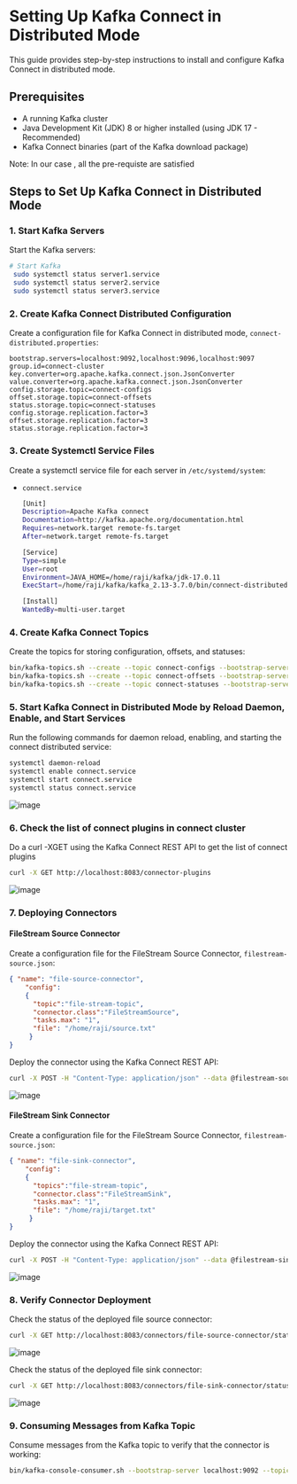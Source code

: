 # Setting Up Kafka Connect in Distributed Mode

This guide provides step-by-step instructions to install and configure Kafka Connect in distributed mode.

## Prerequisites

- A running Kafka cluster
- Java Development Kit (JDK) 8 or higher installed (using JDK 17 - Recommended)
- Kafka Connect binaries (part of the Kafka download package)

Note: In our case , all the pre-requiste are satisfied

## Steps to Set Up Kafka Connect in Distributed Mode

### 1. Start Kafka Servers

Start the Kafka servers:

```bash
# Start Kafka
 sudo systemctl status server1.service
 sudo systemctl status server2.service
 sudo systemctl status server3.service
```

### 2. Create Kafka Connect Distributed Configuration

Create a configuration file for Kafka Connect in distributed mode, `connect-distributed.properties`:

```properties
bootstrap.servers=localhost:9092,localhost:9096,localhost:9097
group.id=connect-cluster
key.converter=org.apache.kafka.connect.json.JsonConverter
value.converter=org.apache.kafka.connect.json.JsonConverter
config.storage.topic=connect-configs
offset.storage.topic=connect-offsets
status.storage.topic=connect-statuses
config.storage.replication.factor=3
offset.storage.replication.factor=3
status.storage.replication.factor=3
```

### 3. Create Systemctl Service Files

Create a systemctl service file for each server in `/etc/systemd/system`:

- `connect.service`
  ```bash
  [Unit]
  Description=Apache Kafka connect
  Documentation=http://kafka.apache.org/documentation.html
  Requires=network.target remote-fs.target
  After=network.target remote-fs.target

  [Service]
  Type=simple
  User=root
  Environment=JAVA_HOME=/home/raji/kafka/jdk-17.0.11
  ExecStart=/home/raji/kafka/kafka_2.13-3.7.0/bin/connect-distributed.sh /home/raji/kafka/kafka_2.13-3.7.0/config/connect-distributed.properties

  [Install]
  WantedBy=multi-user.target
  ```

### 4. Create Kafka Connect Topics

Create the topics for storing configuration, offsets, and statuses:

```bash
bin/kafka-topics.sh --create --topic connect-configs --bootstrap-server localhost:9092 --partitions 3 --replication-factor 3
bin/kafka-topics.sh --create --topic connect-offsets --bootstrap-server localhost:9092 --partitions 50 --replication-factor 3
bin/kafka-topics.sh --create --topic connect-statuses --bootstrap-server localhost:9092 --partitions 10 --replication-factor 3
```
  
### 5. Start Kafka Connect in Distributed Mode by Reload Daemon, Enable, and Start Services

Run the following commands for daemon reload, enabling, and starting the connect distributed service:

```bash
systemctl daemon-reload
systemctl enable connect.service  
systemctl start connect.service  
systemctl status connect.service  
```
![image](https://github.com/m-rajitha/Lowes-kafka-usecase/assets/142714131/6e34c20d-dd92-448d-82d0-c6d0156be508)

### 6. Check the list of connect plugins in connect cluster

Do a curl -XGET using the Kafka Connect REST API to get the list of connect plugins

```bash
curl -X GET http://localhost:8083/connector-plugins
```
![image](https://github.com/m-rajitha/Lowes-kafka-usecase/assets/142714131/e6a574d7-84df-4800-ae9d-3d11d1f25a4f)

### 7. Deploying Connectors

#### FileStream Source Connector

Create a configuration file for the FileStream Source Connector, `filestream-source.json`:

```json
{ "name": "file-source-connector",
    "config":
    {
      "topic":"file-stream-topic",
      "connector.class":"FileStreamSource",
      "tasks.max": "1",
      "file": "/home/raji/source.txt"
     }
}
```

Deploy the connector using the Kafka Connect REST API:

```bash
curl -X POST -H "Content-Type: application/json" --data @filestream-source.json http://localhost:8083/connectors
```
![image](https://github.com/m-rajitha/Lowes-kafka-usecase/assets/142714131/75713fd5-8ddc-4b7b-9bab-6a0023e9bb05)

#### FileStream Sink Connector

Create a configuration file for the FileStream Source Connector, `filestream-source.json`:

```json
{ "name": "file-sink-connector",
    "config":
    {
      "topics":"file-stream-topic",
      "connector.class":"FileStreamSink",
      "tasks.max": "1",
      "file": "/home/raji/target.txt"
     }
}
```

Deploy the connector using the Kafka Connect REST API:

```bash
curl -X POST -H "Content-Type: application/json" --data @filestream-sink.json http://localhost:8083/connectors
```
![image](https://github.com/m-rajitha/Lowes-kafka-usecase/assets/142714131/796713c4-51d7-4ce2-8dfb-0a92dd13b7a1)


### 8. Verify Connector Deployment

Check the status of the deployed file source connector:

```bash
curl -X GET http://localhost:8083/connectors/file-source-connector/status
```

![image](https://github.com/m-rajitha/Lowes-kafka-usecase/assets/142714131/592b7697-310e-4645-b96f-0697a6adb859)

Check the status of the deployed file sink connector:

```bash
curl -X GET http://localhost:8083/connectors/file-sink-connector/status
```

![image](https://github.com/m-rajitha/Lowes-kafka-usecase/assets/142714131/2efb84c4-f720-405e-b904-0982585b91ab)


### 9. Consuming Messages from Kafka Topic

Consume messages from the Kafka topic to verify that the connector is working:

```bash
bin/kafka-console-consumer.sh --bootstrap-server localhost:9092 --topic file-stream-topic --from-beginning
```

